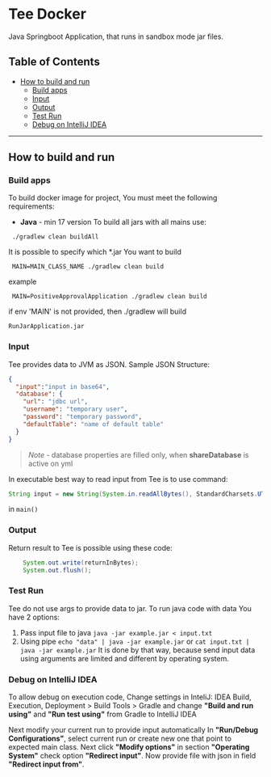 
# Tee Docker

Java Springboot Application, that runs in sandbox mode jar files.

## Table of Contents

- [How to build and run](#how-to-build-and-run)
    - [Build apps](#build-docker-image)
    - [Input](#input)
    - [Output](#output)
    - [Test Run](#test-run)
    - [Debug on IntelliJ IDEA](#debug-on-intellij-idea)

---

## How to build and run
### Build apps
To build docker image for project, You must meet the following requirements:
- **Java** - min 17 version
To build all jars with all mains use:
```shell
 ./gradlew clean buildAll
```
It is possible to specify which *.jar You want to build
```shell
 MAIN=MAIN_CLASS_NAME ./gradlew clean build
```
example
```shell
 MAIN=PositiveApprovalApplication ./gradlew clean build
```
if env 'MAIN' is not provided, then ./gradlew will build
```shell
RunJarApplication.jar
```
### Input
Tee provides data to JVM as JSON.
Sample JSON Structure:
```json
{
  "input":"input in base64",
  "database": {
    "url": "jdbc url",
    "username": "temporary user",
    "password": "temporary password",
    "defaultTable": "name of default table"
  }
}
```
>*Note* - database properties are filled only, when **shareDatabase** is active on yml

In executable best way to read input from Tee is to use command:
```java
String input = new String(System.in.readAllBytes(), StandardCharsets.UTF_8);
```
in ```main()```
### Output
Return result to Tee is possible using these code:
```java
    System.out.write(returnInBytes);
    System.out.flush();
```
### Test Run
Tee do not use args to provide data to jar.
To run java code with data You have 2 options:
1) Pass input file to java ```java -jar example.jar < input.txt```
1) Using pipe ```echo "data" | java -jar example.jar``` or ```cat input.txt | java -jar example.jar``` 
It is done by that way, because send input data using arguments are limited and different by operating system.

### Debug on IntelliJ IDEA
To allow debug on execution code, 
Change settings in InteliJ: IDEA Build, Execution, Deployment > Build Tools > Gradle
and change **"Build and run using"** and **"Run test using"** from Gradle to IntelliJ IDEA

Next modify your current run to provide input automatically
In **"Run/Debug Configurations"**, select current run or create new one that point 
to expected main class. Next click **"Modify options"** in section **"Operating System"** check option
**"Redirect input"**. 
Now provide file with json in field **"Redirect input from"**.


